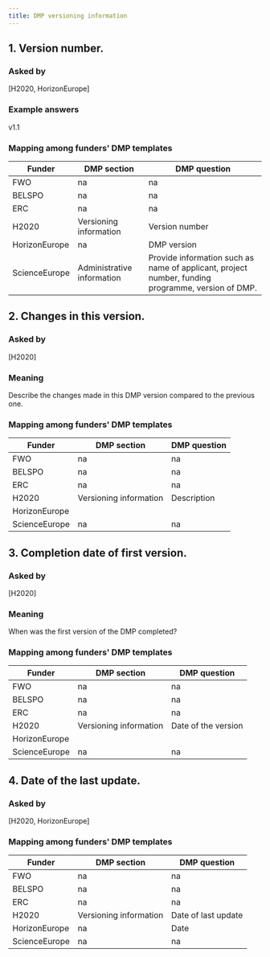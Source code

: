 ```yaml
---
title: DMP versioning information
---
```


## 1. Version number.

### Asked by
[H2020, HorizonEurope]

<!--### Meaning-->

### Example answers
v1.1

### Mapping among funders' DMP templates

| Funder        | DMP section                | DMP question                                                                                      |
|---------------|----------------------------|---------------------------------------------------------------------------------------------------|
| FWO           | na                         | na                                                                                                |
| BELSPO        | na                         | na                                                                                                |
| ERC           | na                         | na                                                                                                |
| H2020         | Versioning information     | Version number                                                                                    |
| HorizonEurope | na                         | DMP version                                                                                       |
| ScienceEurope | Administrative information | Provide information such as name of applicant, project number, funding programme, version of DMP. |

## 2. Changes in this version.

### Asked by
[H2020]

### Meaning
Describe the changes made in this DMP version compared to the previous one.

<!--### Example answers-->

### Mapping among funders' DMP templates

| Funder        | DMP section                | DMP question                                                                                      |
|---------------|----------------------------|---------------------------------------------------------------------------------------------------|
| FWO           | na                         | na                                                                                                |
| BELSPO        | na                         | na                                                                                                |
| ERC           | na                         | na                                                                                                |
| H2020         | Versioning information     | Description                                                                                       |
| HorizonEurope |                         |    |
| ScienceEurope | na                         | na    |

## 3. Completion date of first version.

### Asked by
[H2020]

### Meaning
When was the first version of the DMP completed?

<!--### Example answers-->

### Mapping among funders' DMP templates

| Funder        | DMP section            | DMP question        |
|---------------|------------------------|---------------------|
| FWO           | na                     | na                  |
| BELSPO        | na                     | na                  |
| ERC           | na                     | na                  |
| H2020         | Versioning information | Date of the version |
| HorizonEurope |                        |                     |
| ScienceEurope | na                     | na                  |

## 4. Date of the last update.

### Asked by
[H2020, HorizonEurope]

<!--### Meaning-->

<!--### Example answers-->

### Mapping among funders' DMP templates

| Funder        | DMP section            | DMP question        |
|---------------|------------------------|---------------------|
| FWO           | na                     | na                  |
| BELSPO        | na                     | na                  |
| ERC           | na                     | na                  |
| H2020         | Versioning information | Date of last update |
| HorizonEurope | na                     | Date                |
| ScienceEurope | na                     | na                  |